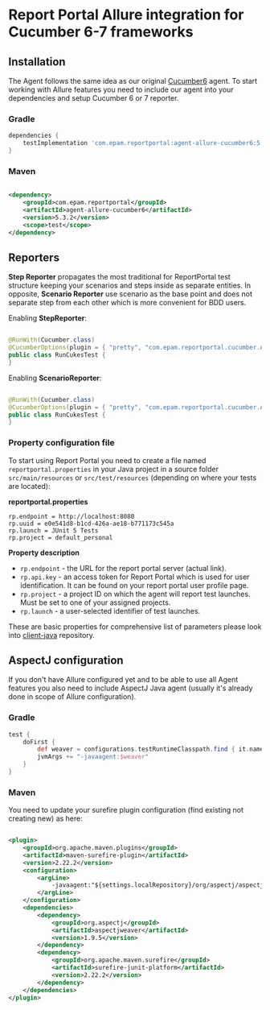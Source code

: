 # Report Portal Allure integration for Cucumber 6-7 frameworks

## Installation

The Agent follows the same idea as our original [Cucumber6](https://github.com/reportportal/agent-java-cucumber6) agent. To start working
with Allure features you need to include our agent into your dependencies and setup Cucumber 6 or 7 reporter.

### Gradle

```groovy
dependencies {
    testImplementation 'com.epam.reportportal:agent-allure-cucumber6:5.3.2'
}
```

### Maven

```xml

<dependency>
    <groupId>com.epam.reportportal</groupId>
    <artifactId>agent-allure-cucumber6</artifactId>
    <version>5.3.2</version>
    <scope>test</scope>
</dependency>
```

## Reporters

**Step Reporter** propagates the most traditional for ReportPortal test structure
keeping your scenarios and steps inside as separate entities. In opposite, **Scenario Reporter**
use scenario as the base point and does not separate step from each other which is more convenient for BDD users.

Enabling **StepReporter**:

```java

@RunWith(Cucumber.class)
@CucumberOptions(plugin = { "pretty", "com.epam.reportportal.cucumber.AllureAwareStepReporter" })
public class RunCukesTest {
}
```

Enabling **ScenarioReporter**:

```java

@RunWith(Cucumber.class)
@CucumberOptions(plugin = { "pretty", "com.epam.reportportal.cucumber.AllureAwareScenarioReporter" })
public class RunCukesTest {
}
```

### Property configuration file

To start using Report Portal you need to create a file named `reportportal.properties` in your Java project in a source folder
`src/main/resources` or `src/test/resources` (depending on where your tests are located):

**reportportal.properties**

```
rp.endpoint = http://localhost:8080
rp.uuid = e0e541d8-b1cd-426a-ae18-b771173c545a
rp.launch = JUnit 5 Tests
rp.project = default_personal
```

**Property description**

* `rp.endpoint` - the URL for the report portal server (actual link).
* `rp.api.key` - an access token for Report Portal which is used for user identification. It can be found on your report portal user profile
  page.
* `rp.project` - a project ID on which the agent will report test launches. Must be set to one of your assigned projects.
* `rp.launch` - a user-selected identifier of test launches.

These are basic properties for comprehensive list of parameters please look into [client-java](https://github.com/reportportal/client-java)
repository.

## AspectJ configuration

If you don't have Allure configured yet and to be able to use all Agent features you also need to include AspectJ Java agent (usually it's
already done in scope of Allure configuration).

### Gradle

```groovy
test {
    doFirst {
        def weaver = configurations.testRuntimeClasspath.find { it.name.contains("aspectjweaver") }
        jvmArgs += "-javaagent:$weaver"
    }
}
```

### Maven

You need to update your surefire plugin configuration (find existing not creating new) as here:

```xml

<plugin>
    <groupId>org.apache.maven.plugins</groupId>
    <artifactId>maven-surefire-plugin</artifactId>
    <version>2.22.2</version>
    <configuration>
        <argLine>
            -javaagent:"${settings.localRepository}/org/aspectj/aspectjweaver/1.9.5/aspectjweaver-1.9.5.jar"
        </argLine>
    </configuration>
    <dependencies>
        <dependency>
            <groupId>org.aspectj</groupId>
            <artifactId>aspectjweaver</artifactId>
            <version>1.9.5</version>
        </dependency>
        <dependency>
            <groupId>org.apache.maven.surefire</groupId>
            <artifactId>surefire-junit-platform</artifactId>
            <version>2.22.2</version>
        </dependency>
    </dependencies>
</plugin>
```
